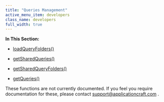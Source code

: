 ```yaml
---
title: "Queries Management"
active_menu_item: developers
class_name: developers
full_width: true
---
```



**In This Section:**

 - [loadQueryFolders()](loadqueryfolders)

 - [getSharedQueries()](getsharedqueries)

 - [getSharedQueryFolders()](getsharedqueryfolders)

 - [getQueries()](getqueries)

These functions are not currently documented. If you feel you require documentation for these, please contact [support@applicationcraft.com](mailto:support@applicationcraft.com) .

